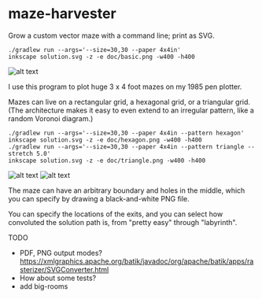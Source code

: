 # maze-harvester
Grow a custom vector maze with a command line; print as SVG.

```
./gradlew run --args='--size=30,30 --paper 4x4in'
inkscape solution.svg -z -e doc/basic.png -w400 -h400
```
![alt text](https://github.com/jonhnet/maze-harvester/raw/master/doc/basic.png "Basic square maze")

I use this program to plot huge 3 x 4 foot mazes on my 1985 pen plotter.

Mazes can live on a rectangular grid, a hexagonal grid, or a triangular grid.
(The architecture makes it easy to even extend to an irregular pattern, like
a random Voronoi diagram.)

```
./gradlew run --args='--size=30,30 --paper 4x4in --pattern hexagon'
inkscape solution.svg -z -e doc/hexagon.png -w400 -h400
./gradlew run --args='--size=30,30 --paper 4x4in --pattern triangle --stretch 5.0'
inkscape solution.svg -z -e doc/triangle.png -w400 -h400
```
![alt text](https://github.com/jonhnet/maze-harvester/raw/master/doc/hexagon.png "Basic square maze")
![alt text](https://github.com/jonhnet/maze-harvester/raw/master/doc/triangle.png "Basic square maze")

The maze can have an arbitrary boundary and holes
in the middle, which you can specify by drawing a black-and-white PNG file.

You can specify the locations of the exits, and you can select how
convoluted the solution path is, from "pretty easy" through "labyrinth".


TODO
- PDF, PNG output modes?
	https://xmlgraphics.apache.org/batik/javadoc/org/apache/batik/apps/rasterizer/SVGConverter.html
- How about some tests?
- add big-rooms
